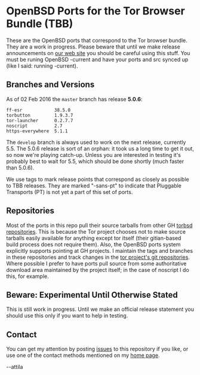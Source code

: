 # OpenBSD Ports for the Tor Browser Bundle (TBB) #

These are the OpenBSD ports that correspond to the Tor browser bundle.
They are a work in progress.  Please beware that until we make release
announcements on [our web site](https://torbsd.github.io) you should
be careful using this stuff.  You must be runing OpenBSD -current and
have your ports and src synced up (like I said: running -current).

## Branches and Versions ##

As of 02 Feb 2016 the `master` branch has release __5.0.6__:

    ff-esr            38.5.0
    torbutton         1.9.3.7
    tor-launcher      0.2.7.7
    noscript          2.7
    https-everywhere  5.1.1

The `develop` branch is always used to work on the next release,
currently 5.5.  The 5.0.6 release is sort of an orphan: it took us a
long time to get it out, so now we're playing catch-up.  Unless you
are interested in testing it's probably best to wait for 5.5, which
should be done shortly (much faster than 5.0.6).

We use tags to mark release points that correspond as closely as
possible to TBB releases.  They are marked "-sans-pt" to indicate that
Pluggable Transports (PT) is not yet a part of this set of ports.

## Repositories ##

Most of the ports in this repo pull their source tarballs from other
GH [torbsd repositories](https://github.com/torbsd).  This is because
the Tor project chooses not to make source tarballs easily available
for anything except tor itself (their gitian-based build process does
not require them).  Also, the OpenBSD ports system explicitly supports
pointing at GH projects.  I maintain the tags and branches in these
repositories and track changes in the
[tor project's git repositories](https://gitweb.torproject.org).
Where possible I prefer to have ports pull source from some
authoritative download area maintained by the project itself; in the
case of noscript I do this, for example.

## Beware: Experimental Until Otherwise Stated ##

This is still work in progress.  Until we make an official release
statement you should use this only if you want to help in testing. 

## Contact ##

You can get my attention by posting [issues](https://github.com/torbsd/openbsd-ports/issues) to this repository if you
like, or use one of the contact methods mentioned on my
[home page](http://trac.haqistan.net/~attila).

--attila
